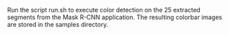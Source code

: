 Run the script run.sh to execute color detection on the 25 extracted segments from the Mask R-CNN application. The resulting colorbar images are stored in the samples directory.
